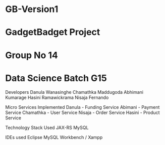 # GB-Version1
# GadgetBadget Project
# Group No 14
# Data Science Batch G15

Developers
Danula Wanasinghe
Chamathka Maddugoda
Abhimani Kumarage
Hasini Ramawickrama
Nisaja Fernando

Micro Services Implemented
Danula    - Funding Service
Abimani   - Payment Service
Chamathka - User Service
Nisaja    - Order Service
Hasini    - Product Service

Technology Stack Used
JAX-RS
MySQL

IDEs used
Eclipse
MySQL Workbench / Xampp
